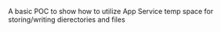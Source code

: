 A basic POC to show how to utilize App Service temp space for storing/writing dierectories and files
